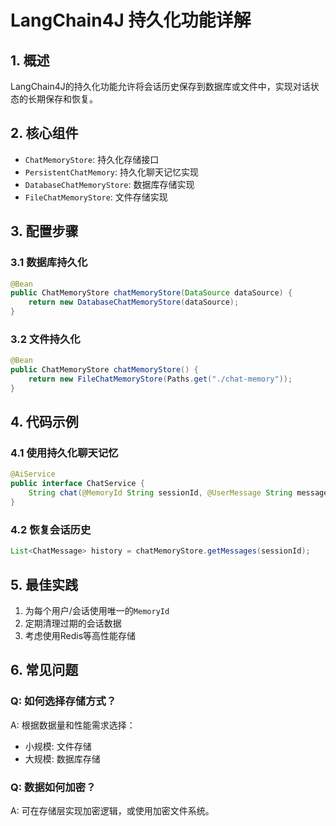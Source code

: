 # LangChain4J 持久化功能详解

## 1. 概述
LangChain4J的持久化功能允许将会话历史保存到数据库或文件中，实现对话状态的长期保存和恢复。

## 2. 核心组件
- `ChatMemoryStore`: 持久化存储接口
- `PersistentChatMemory`: 持久化聊天记忆实现
- `DatabaseChatMemoryStore`: 数据库存储实现
- `FileChatMemoryStore`: 文件存储实现

## 3. 配置步骤
### 3.1 数据库持久化
```java
@Bean
public ChatMemoryStore chatMemoryStore(DataSource dataSource) {
    return new DatabaseChatMemoryStore(dataSource);
}
```

### 3.2 文件持久化
```java
@Bean
public ChatMemoryStore chatMemoryStore() {
    return new FileChatMemoryStore(Paths.get("./chat-memory"));
}
```

## 4. 代码示例
### 4.1 使用持久化聊天记忆
```java
@AiService
public interface ChatService {
    String chat(@MemoryId String sessionId, @UserMessage String message);
}
```

### 4.2 恢复会话历史
```java
List<ChatMessage> history = chatMemoryStore.getMessages(sessionId);
```

## 5. 最佳实践
1. 为每个用户/会话使用唯一的`MemoryId`
2. 定期清理过期的会话数据
3. 考虑使用Redis等高性能存储

## 6. 常见问题
### Q: 如何选择存储方式？
A: 根据数据量和性能需求选择：
- 小规模: 文件存储
- 大规模: 数据库存储

### Q: 数据如何加密？
A: 可在存储层实现加密逻辑，或使用加密文件系统。